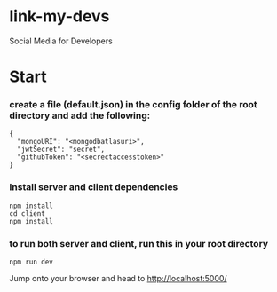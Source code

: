 # link-my-devs
Social Media for Developers

# Start

### create a file (default.json) in the config folder of the root directory and add the following:

```
{
  "mongoURI": "<mongodbatlasuri>",
  "jwtSecret": "secret",
  "githubToken": "<secrectaccesstoken>"
}
```

### Install server and client dependencies

```
npm install
cd client
npm install
```

### to run both server and client, run this in your root directory

```
npm run dev
```

Jump onto your browser and head to [http://localhost:5000/](http://localhost:5000/)

